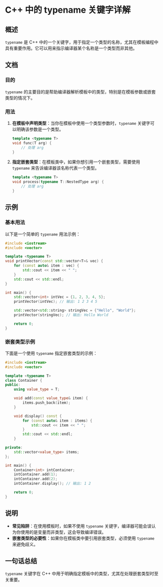 <!--
Meta Description: # C++ 中的 typename 关键字详解 ## 概述 `typename` 是 C++ 中的一个关键字，用于指定一个类型的名称，尤其在模板编程中具有重要作用。它可以用来指示编译器某个名称是一个类型而非其他。 ## 文档 ### 目的 `typename` 的主要目的是帮助编译器解析模板中的类型...
Meta Keywords: typename, std, vector, item, void
-->

# C++ 中的 typename 关键字详解

## 概述
`typename` 是 C++ 中的一个关键字，用于指定一个类型的名称，尤其在模板编程中具有重要作用。它可以用来指示编译器某个名称是一个类型而非其他。

## 文档
### 目的
`typename` 的主要目的是帮助编译器解析模板中的类型，特别是在模板参数或嵌套类型的情况下。

### 用法
1. **在模板中声明类型**：当你在模板中使用一个类型参数时，`typename` 关键字可以明确该参数是一个类型。
   
   ```cpp
   template <typename T>
   void func(T arg) {
       // 处理 arg
   }
   ```

2. **指定嵌套类型**：在模板类中，如果你想引用一个嵌套类型，需要使用 `typename` 来告诉编译器该名称代表一个类型。

   ```cpp
   template <typename T>
   void process(typename T::NestedType arg) {
       // 处理 arg
   }
   ```

## 示例
### 基本用法
以下是一个简单的 `typename` 用法示例：

```cpp
#include <iostream>
#include <vector>

template <typename T>
void printVector(const std::vector<T>& vec) {
    for (const auto& item : vec) {
        std::cout << item << " ";
    }
    std::cout << std::endl;
}

int main() {
    std::vector<int> intVec = {1, 2, 3, 4, 5};
    printVector(intVec); // 输出: 1 2 3 4 5

    std::vector<std::string> stringVec = {"Hello", "World"};
    printVector(stringVec); // 输出: Hello World

    return 0;
}
```

### 嵌套类型示例
下面是一个使用 `typename` 指定嵌套类型的示例：

```cpp
#include <iostream>
#include <vector>

template <typename T>
class Container {
public:
    using value_type = T;

    void add(const value_type& item) {
        items.push_back(item);
    }

    void display() const {
        for (const auto& item : items) {
            std::cout << item << " ";
        }
        std::cout << std::endl;
    }

private:
    std::vector<value_type> items;
};

int main() {
    Container<int> intContainer;
    intContainer.add(1);
    intContainer.add(2);
    intContainer.display(); // 输出: 1 2

    return 0;
}
```

## 说明
- **常见陷阱**：在使用模板时，如果不使用 `typename` 关键字，编译器可能会误认为你使用的是变量而非类型，这会导致编译错误。
- **嵌套类型的必要性**：如果你在模板类中要引用嵌套类型，必须使用 `typename` 来避免歧义。

## 一句话总结
`typename` 关键字在 C++ 中用于明确指定模板中的类型，尤其在处理嵌套类型时至关重要。
